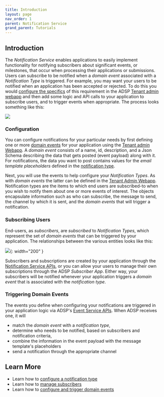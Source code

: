 ```yaml
---
title: Introduction
layout: page
nav_order: 1
parent: Notification Service
grand_parent: Tutorials
---
```


## Introduction

The _Notification Service_ enables applications to easily implement functionality for notifying subscribers about significant events, or milestones, that occur when processing their applications or submissions. Users can subscribe to be notified when a _domain event_ associated with a _Notification Type_ is triggered. For example, you may want your users to be notified when an application has been accepted or rejected. To do this you would [configure the specifics](/adsp-monorepo/tutorials/notification-service/notification-types.html) of this requirement in the ADSP [Tenant admin webapp](https://adsp-uat.alberta.ca) and then add some logic and API calls to your application to subscribe users, and to trigger events when appropriate. The process looks something like this:

![](/adsp-monorepo/assets/notification-service/notification-service.png)

### Configuration

You can configure notifications for your particular needs by first defining one or more [domain events](/adsp-monorepo/tutorials/notification-service/events.html) for your application using the [Tenant admin Webapp](https://adsp-uat.alberta.ca/admin/services/event). A _domain event_ consists of a name, id, description, and a Json Schema describing the data that gets posted (event payload) along with it. For notifications, the data you want to post contains values for the _email template placeholders_ defined in the [notification type](/adsp-monorepo/tutorials/notification-service/notification-types.html).

Next, you will use the events to help configure your _Notification Types_. As with _domain events_ the latter can be defined in the [Tenant Admin Webapp](https://adsp-uat.alberta.ca/admin/services/notification). Notification types are the items to which end users are subscribed-to when you wish to notify them about one or more events of interest. The objects encapsulate information such as who can subscribe, the message to send, the channel by which it is sent, and the _domain events_ that will trigger a notification.

### Subscribing Users

End-users, as _subscribers_, are _subscribed_ to _Notification Types_, which represent the set of _domain events_ that can be triggered by your application. The relationships between the various entities looks like this:

![](/adsp-monorepo/assets/notification-service/notification-erd.png){: width="200" }

Subscribers and subscriptions are created by your application through the [Notification Service APIs](https://api.adsp-uat.alberta.ca/autotest/?urls.primaryName=Notification%20service), or you can allow your users to manage their own subscriptions through the ADSP _Subscriber App_. Either way, your subscribers will be notified whenever your application triggers a _domain event_ that is associated with the _notification type_.

### Triggering Domain Events

The events you define when configuring your notifications are triggered in your application logic via ADSP's [Event Service APIs](https://api.adsp-uat.alberta.ca/autotest/?urls.primaryName=Event%20service). When ADSP receives one, it will

- match the _domain event_ with a _notification type_,
- determine who needs to be notified, based on subscribers and notification criteria,
- combine the information in the event payload with the message template's placeholders
- send a notification through the appropriate channel

## Learn More

- Learn how to [configure a notification type](/adsp-monorepo/tutorials/notification-service/notification-types.html)
- Learn how to [manage subscribers](/adsp-monorepo/tutorials/notification-service/subscribers.html)
- Learn how to [configure and trigger domain events](/adsp-monorepo/tutorials/notification-service/events.html)
